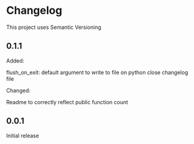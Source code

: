 # Changelog

This project uses Semantic Versioning

## 0.1.1

Added:

flush_on_exit: default argument to write to file on python close
changelog file

Changed:

Readme to correctly reflect public function count

## 0.0.1

Initial release
